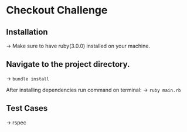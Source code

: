 # Checkout Challenge

## Installation
-> Make sure to have ruby(3.0.0) installed on your machine.

## Navigate to the project directory.
-> `bundle install`

After installing dependencies run command on terminal:
-> `ruby main.rb`

## Test Cases
-> rspec

